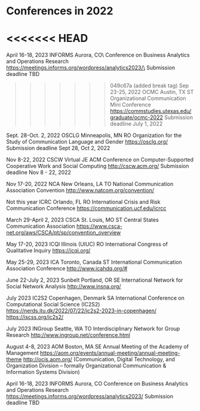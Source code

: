 # Conferences in 2022

<<<<<<< HEAD
=======
April 16-18, 2023 INFORMS Aurora, CO\ 
Conference on Business Analytics and Operations Research\
https://meetings.informs.org/wordpress/analytics2023/\
Submission deadline TBD

>>>>>>> 049c67a (added break tag)
Sep 23-25, 2022 OCMC Austin, TX ST
Organizational Communication Mini Conference
https://commstudies.utexas.edu/graduate/ocmc-2022
Submission deadline July 1, 2022

Sept. 28-Oct. 2, 2022 OSCLG Minneapolis, MN RO
Organization for the Study of Communication Language and Gender
https://osclg.org/
Submission deadline Sept 28, Oct 2, 2022

Nov 8-22, 2022 CSCW Virtual JE
ACM Conference on Computer-Supported
Cooperative Work and Social Computing
http://cscw.acm.org/
Submission deadline Nov 8 - 22, 2022

Nov 17-20, 2022 NCA New Orleans, LA TO
National Communication Association Convention
http://www.natcom.org/convention/

Not this year ICRC Orlando, FL RO
International Crisis and Risk Communication Conference
https://communication.ucf.edu/icrcc

March 29-April 2, 2023 CSCA St. Louis, MO ST
Central States Communication Association
https://www.csca-net.org/aws/CSCA/pt/sp/convention_overview

May 17-20, 2023 ICQI Illinois (UIUC) RO
International Congress of Qualitative Inquiry
https://icqi.org/

May 25-29, 2023 ICA Toronto, Canada ST
International Communication Association Conference
http://www.icahdq.org/#

June 22-July 2, 2023 Sunbelt Portland, OR SE
International Network for Social Network Analysis
http://www.insna.org/

July 2023 IC2S2 Copenhagen, Denmark SA
International Conference on Computational Social Science (IC2S2)
https://nerds.itu.dk/2022/07/22/ic2s2-2023-in-copenhagen/
https://iscss.org/ic2s2/

July 2023 INGroup Seattle, WA TO
Interdisciplinary Network for Group Research
http://www.ingroup.net/conference.html

August 4-8, 2023 AOM Boston, MA SE
Annual Meeting of the Academy of Management
https://aom.org/events/annual-meeting/annual-meeting-theme
http://ocis.aom.org/ (Communication, Digital Technology, and Organization Division – formally Organizational Communication & Information Systems Division)

April 16-18, 2023 INFORMS Aurora, CO 
Conference on Business Analytics and Operations Research
https://meetings.informs.org/wordpress/analytics2023/
Submission deadline TBD
